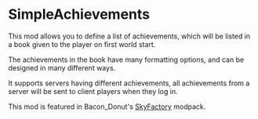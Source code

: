 SimpleAchievements
==================

This mod allows you to define a list of achievements, which will be listed in a book given to the player on first world start.

The achievements in the book have many formatting options, and can be designed in many different ways.

It supports servers having different achievements, all achievements from a server will be sent to client players when they log in.

This mod is featured in Bacon_Donut's [SkyFactory](http://www.atlauncher.com/pack/SkyFactory) modpack.
